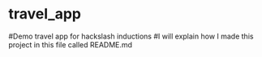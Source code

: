 # travel_app
#Demo travel app for hackslash inductions
#I will explain how I made this project in this file called README.md
